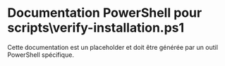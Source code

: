 # Documentation PowerShell pour scripts\verify-installation.ps1

Cette documentation est un placeholder et doit être générée par un outil PowerShell spécifique.
